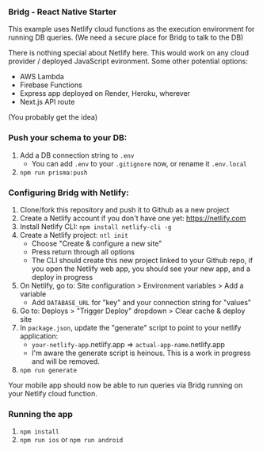 ### Bridg - React Native Starter

This example uses Netlify cloud functions as the execution environment for running DB queries. (We need a secure place for Bridg to talk to the DB)

There is nothing special about Netlify here. This would work on any cloud provider / deployed JavaScript evironment. Some other potential options:

- AWS Lambda
- Firebase Functions
- Express app deployed on Render, Heroku, wherever
- Next.js API route

(You probably get the idea)

### Push your schema to your DB:

1. Add a DB connection string to `.env`
   - You can add `.env` to your `.gitignore` now, or rename it `.env.local`
2. `npm run prisma:push`

### Configuring Bridg with Netlify:

1. Clone/fork this repository and push it to Github as a new project
2. Create a Netlify account if you don't have one yet: https://netlify.com
3. Install Netlify CLI: `npm install netlify-cli -g`
4. Create a Netlify project: `ntl init`
   - Choose "Create & configure a new site"
   - Press return through all options
   - The CLI should create this new project linked to your Github repo, if you open the Netlify web app, you should see your new app, and a deploy in progress
5. On Netlify, go to: Site configuration > Environment variables > Add a variable
   - Add `DATABASE_URL` for "key" and your connection string for "values"
6. Go to: Deploys > "Trigger Deploy" dropdown > Clear cache & deploy site
7. In `package.json`, update the "generate" script to point to your netlify application:
   - `your-netlify-app`.netlify.app => `actual-app-name`.netlify.app
   - I'm aware the generate script is heinous. This is a work in progress and will be removed.
8. `npm run generate`

Your mobile app should now be able to run queries via Bridg running on your Netlify cloud function.

### Running the app

1. `npm install`
2. `npm run ios` or `npm run android`
